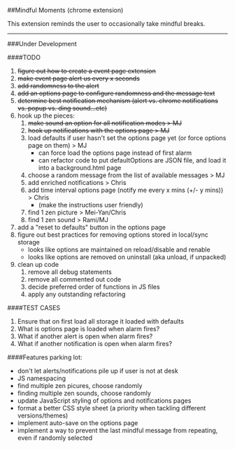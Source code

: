 ##Mindful Moments (chrome extension)

This extension reminds the user to occasionally take mindful breaks.

---

###Under Development 

####TODO
1. ~~figure out how to create a event page extension~~
2. ~~make event page alert us every x seconds~~
3. ~~add randomness to the alert~~
4. ~~add an options page to configure randomness and the message text~~
5. ~~determine best notification mechanism (alert vs. chrome notifications vs. popup vs. ding sound...etc)~~
6. hook up the pieces:
    1. ~~make sound an option for all notification modes > MJ~~
    2. ~~hook up notifications with the options page > MJ~~
    3. load defaults if user hasn't set the options page yet (or force options page on them) > MJ
        - can force load the options page instead of first alarm
        - can refactor code to put defaultOptions are JSON file, and load it into a background.html page
    3. choose a random message from the list of available messages > MJ
    4. add enriched notifications > Chris
    5. add time interval options page (notify me every x mins (+/- y mins)) > Chris
        - (make the instructions user friendly)
    6. find 1 zen picture > Mei-Yan/Chris
    7. find 1 zen sound > Rami/MJ 
7. add a "reset to defaults" button in the options page
8. figure out best practices for removing options stored in local/sync storage
    - looks like options are maintained on reload/disable and renable
    - looks like options are removed on uninstall (aka unload, if unpacked)
9. clean up code
    1. remove all debug statements
    2. remove all commented out code
    3. decide preferred order of functions in JS files
    4. apply any outstanding refactoring

####TEST CASES
1. Ensure that on first load all storage it loaded with defaults
2. What is options page is loaded when alarm fires?
3. What if another alert is open when alarm fires?
4. What if another notification is open when alarm fires?

####Features parking lot:
- don't let alerts/notifications pile up if user is not at desk
- JS namespacing
- find multiple zen picures, choose randomly
- finding multiple zen sounds, choose randomly
- update JavaScript styling of options and notifications pages
- format a better CSS style sheet (a priority when tackling different versions/themes)
- implement auto-save on the options page
- implement a way to prevent the last mindful message from repeating, even if randomly selected
